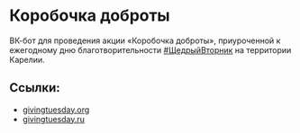 # Коробочка доброты
ВК-бот для проведения акции «Коробочка доброты», приуроченной к ежегодному дню благотворительности [#ЩедрыйВторник](https://www.givingtuesday.ru/) на территории Карелии.

## Ссылки:
* [givingtuesday.org](https://www.givingtuesday.org/)
* [givingtuesday.ru](https://www.givingtuesday.ru/)

